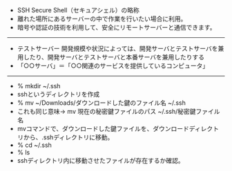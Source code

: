 - SSH Secure Shell（セキュアシェル）の略称
- 離れた場所にあるサーバーの中で作業を行いたい場合に利用。
- 暗号や認証の技術を利用して、安全にリモートサーバーと通信できます。
***
- テストサーバー 開発規模や状況によっては、開発サーバとテストサーバを兼用したり、開発サーバとテストサーバと本番サーバを兼用したりする
- 「○○サーバ」＝「○○関連のサービスを提供しているコンピュータ」
***
- % mkdir ~/.ssh
- sshというディレクトリを作成
- % mv ~/Downloads/ダウンロードした鍵のファイル名 ~/.ssh
- これも同じ意味→ mv 現在の秘密鍵ファイルのパス ~/.ssh/秘密鍵ファイル名
- mvコマンドで、ダウンロードした鍵ファイルを、ダウンロードディレクトリから、.sshディレクトリに移動。
- % cd ~/.ssh
- % ls
- sshディレクトリ内に移動させたファイルが存在するか確認。
